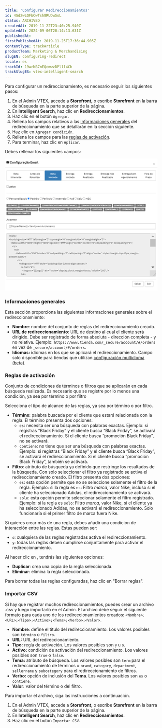 ```yaml
---
title: 'Configurar Redireccionamientos'
id: 4Gd2wLQFbCwTsh8RUDwSoL
status: ARCHIVED
createdAt: 2019-11-22T23:40:25.940Z
updatedAt: 2024-09-06T20:14:13.631Z
publishedAt: 
firstPublishedAt: 2019-11-25T17:36:44.905Z
contentType: trackArticle
productTeam: Marketing & Merchandising
slugEN: configuring-redirect
locale: es
trackId: 19wrbB7nEQcmwzDPl1l4Cb
trackSlugES: vtex-intelligent-search
---
```


Para configurar un redireccionamiento, es necesario seguir los siguientes pasos:

1. En el Admin VTEX, accede a **Storefront**, o escribe **Storefront** en la barra de búsqueda en la parte superior de la página.
2. En **Intelligent Search**, haz clic en **Redireccionamientos**.
3. Haz clic en el botón <i class="fas fa-plus"></i> `Agregar`.
4. Rellena los campos relativos a las [informaciones generales](#informaciones-generales) del redireccionamiento que se detallarán en la sección siguiente.
5. Haz clic en <i class="fa-solid fa-plus"></i> `Agregar condición`.
6. Rellena los campos para las [reglas de activación](#reglas-de-activacion).
7. Para terminar, haz clic en `Aplicar`.

Debes rellenar los siguientes campos:

![redirecionamentos-adminv4-ES](https://raw.githubusercontent.com/vtexdocs/help-center-content/refs/heads/main/_1.png)

### Informaciones generales

Esta sección proporciona las siguientes informaciones generales sobre el redireccionamiento:

- **Nombre**: nombre del conjunto de reglas del redireccionamiento creado.
- **URL de redireccionamiento**: URL de destino al cual el cliente será dirigido. Debe ser registrado de forma absoluta - dirección completa - y no relativa. Ejemplo: `https://www.tienda.com/_secure/account/#/orders` en vez de `_secure/account/#/orders`.
- **Idiomas:** idiomas en los que se aplicará el redireccionamiento. Campo solo disponible para tiendas que utilizan [configuración multidioma (beta)](https://help.vtex.com/es/tutorial/vtex-intelligent-search-configuracoes-multi-idioma-beta--2WahlTESLXIJ9XBdQMdTYO).

### Reglas de activación

Conjunto de condiciones de términos o filtros que se aplicarán en cada búsqueda realizada. Es necesario que se registre por lo menos una condición, ya sea por término o por filtro

Selecciona el tipo de alcance de las reglas, ya sea por término o por filtro.

- **Término**: palabra buscada por el cliente que estará relacionada con la regla. El término presenta dos opciones:
    - `es`: necesita ser una búsqueda con palabras exactas. Ejemplo: si registras “Black Friday” y el cliente busca “Black Friday”, se activará el redireccionamiento. Si el cliente busca “promoción Black Friday”, no se activará.
    - `contiene`: no tiene que ser una búsqueda con palabras exactas. Ejemplo: si registras “Black Friday” y el cliente busca “Black Friday”, se activará el redireccionamiento. Si el cliente busca “promoción Black Friday”, también se activará.
- **Filtro**: atributo de búsqueda ya definido que restringe los resultados de la búsqueda. Con solo seleccionar el filtro ya registrado se activa el redireccionamiento creado. El filtro presenta dos opciones:
    - `es`: esta opción permite que no se seleccione solamente el filtro de la regla. Ejemplo: si la regla es ``es``: Filtro _marca_, valor Nike, incluso si el cliente ha seleccionado Adidas, el redireccionamiento se activará.
    - `solo`: esta opción permite seleccionar solamente el filtro registrado. Ejemplo: si la regla es ``solo``: Filtro _marca_, valor Nike, si el cliente ya ha seleccionado Adidas, no se activará el redireccionamiento. Solo funcionaría si el primer filtro de marca fuera Nike.

Si quieres crear más de una regla, debes añadir una condición de interacción entre las reglas. Estas pueden ser:

- `o`: cualquiera de las reglas registradas activa el redireccionamiento.
- `y`: todas las reglas deben cumplirse conjuntamente para activar el redireccionamiento.

Al hacer clic en <i class="fas fa-ellipsis-v"></i>, tendrás las siguientes opciones:

- <i class="fas fa-clone"></i> **Duplicar**: crea una copia de la regla seleccionada.
- <i class="far fa-trash-alt"></i> **Eliminar**: elimina la regla seleccionada.

Para borrar todas las reglas configuradas, haz clic en "Borrar reglas".

### Importar CSV

Si hay que registrar muchos redireccionamientos, puedes crear un archivo .csv y luego importarlo en el Admin. El archivo debe seguir el siguiente formato para cada uno de los redireccionamientos creados: `<Nombre>;<URL>;<Tipo>;<Activo>;<Tema>;<Verbo>;<Valor>`.

- **Nombre**: define el título del redireccionamiento. Los valores posibles son `término` o `filtro`.
- **URL:** URL del redireccionamiento.
- **Tipo:**  regla de activación. Los valores posibles son `y` u `o`.
- **Activo:** condición de activación del redireccionamiento. Los valores posibles son `true` o `false`.
- **Tema:** atributo de búsqueda. Los valores posibles son `term` para el redireccionamiento de términos o `brand`, `category`, `department`, `sellername` y `subcategory` para el redireccionamiento de filtros.
- **Verbo:** opción de inclusión del **Tema**. Los valores posibles son `es` o `contiene`.
- **Valor:** valor del término o del filtro.

Para importar el archivo, siga las instrucciones a continuación.

1. En el Admin VTEX, accede a **Storefront**, o escribe **Storefront** en la barra de búsqueda en la parte superior de la página.
2. En **Intelligent Search**, haz clic en **Redireccionamientos**.
3. Haz clic en el botón <i class="fas fa-plus"></i> `Importar CSV`.

